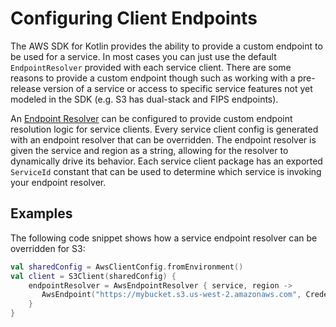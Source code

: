 # Configuring Client Endpoints

The AWS SDK for Kotlin provides the ability to provide a custom endpoint to be used for a service. In most cases
you can just use the default `EndpointResolver` provided with each service client. There are some reasons to provide 
a custom endpoint though such as working with a pre-release version of a service or access to specific service 
features not yet modeled in the SDK (e.g. S3 has dual-stack and FIPS endpoints).


An [Endpoint Resolver](TODO) can be configured to provide custom endpoint resolution logic for service clients. Every
service client config is generated with an endpoint resolver that can be overridden. The endpoint resolver is given the
service and region as a string, allowing for the resolver to dynamically drive its behavior. Each service client 
package has an exported `ServiceId` constant that can be used to determine which service is invoking your endpoint 
resolver.

## Examples

The following code snippet shows how a service endpoint resolver can be overridden for S3:

```kotlin
val sharedConfig = AwsClientConfig.fromEnvironment()
val client = S3Client(sharedConfig) {
    endpointResolver = AwsEndpointResolver { service, region ->
       AwsEndpoint("https://mybucket.s3.us-west-2.amazonaws.com", CredentialScope(region = "us-west-2")) 
    }
}
```